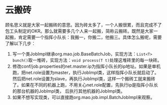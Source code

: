 # 云搬砖
顾名思义就是大家一起搬砖的意思。因为砖太多了，一个人搬很累，而且完成不了包工头制定的OKR。那么就需要多几个人来一起搬，简称云搬砖。既然是大家一起搬，肯定需要一个指挥小队长：我搬一，你搬二，他搬三。具体怎么搬呢，需要了解以下几步：  
1. 写一个类JobImpl继承org.mao.job.BaseBatchJob，实现方法：`List<T> bunch()`取一堆砖，实现方法：`void process(T t)`处理这堆砖里的每一块砖。  
2. 修改conf/job.properties的net.master.ip为指挥小队长的ip地址。如果是单机跑，把net.role设置为master，执行JobImpl类，这样指挥小队长就启动了。然后把net.role设置为slave，再执行JobImpl类，这样一个搬砖工就来搬砖了。如果在不同的机器上跑，不用关心net.role配置，先执行ip是指挥小队长的那台机器的JobImpl类， 后执行其他机器的JobImpl类。  
3. 如果不想写实现类，可以直接跑org.mao.job.impl.BatchJobImpl来观察。  